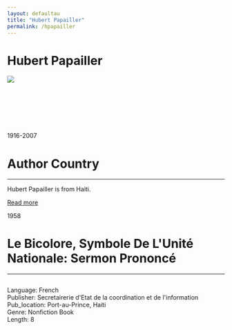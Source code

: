 ```yaml
---
layout: defaultau
title: "Hubert Papailler"
permalink: /hpapailler
---
```

<!-- partial:index.partial.html -->
<div class="content">
    <h1>Hubert Papailler</h1>
    <div class="quote">
        <div><img src="https://images.findagrave.com/photos250/photos/2007/105/18962141_117676362965.jpg" class="logo"></div>
    </div>
    <div class="timeline">
        <div style="padding-bottom:100px;"></div>
        <div class="block">
            <div class="date right"><p class="right">1916-2007</p></div>
            <div class="dot"></div>
            <div class="left first">
                <h1>Author Country</h1><hr>
            <p>Hubert Papailler is from Haiti.</p>
                <a href="">Read more</a>
            </div>
        </div>
        <div class="block">
            <div class="date left"><p class="left">1958</p></div>
            <div class="dot"></div>
            <div class="right">
                <h1>Le Bicolore, Symbole De L'Unité Nationale: Sermon Prononcé</h1><hr>
                <p><img src=""></p>
                <p>
                Language: French<br/>
                Publisher: Secretairerie d'Etat de la coordination et de l'information<br/>
                Pub_location: Port-au-Prince, Haiti<br/>
                Genre: Nonfiction Book<br/>
                Length: 8 <br/>                   </p>
            </div>
        </div>
 